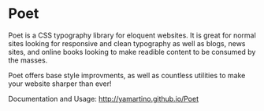 # Poet
Poet is a CSS typography library for eloquent websites. It is great for normal sites looking for responsive and clean typography as well as blogs, news sites, and online books looking to make readible content to be consumed by the masses.

Poet offers base style improvments, as well as countless utilities to make your website sharper than ever!

Documentation and Usage: http://yamartino.github.io/Poet
